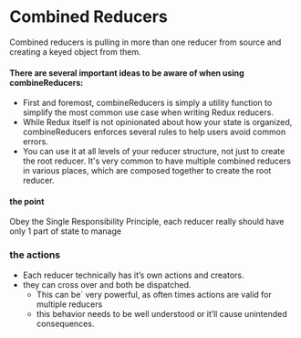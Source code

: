 # Combined Reducers
Combined reducers is pulling in more than one reducer from source and creating a keyed object from them.


#### There are several important ideas to be aware of when using combineReducers:
- First and foremost, combineReducers is simply a utility function to simplify the most common use case when writing Redux reducers.
- While Redux itself is not opinionated about how your state is organized, combineReducers enforces several rules to help users avoid common errors.
- You can use it at all levels of your reducer structure, not just to create the root reducer. It's very common to have multiple combined reducers in various places, which are composed together to create the root reducer.

#### the point
Obey the Single Responsibility Principle, each reducer really should have only 1 part of state to manage

### the actions

- Each reducer technically has it’s own actions and creators.
- they can cross over and both be dispatched.
  - This can be` very powerful, as often times actions are valid for multiple reducers
  - this behavior needs to be well understood or it’ll cause unintended consequences.